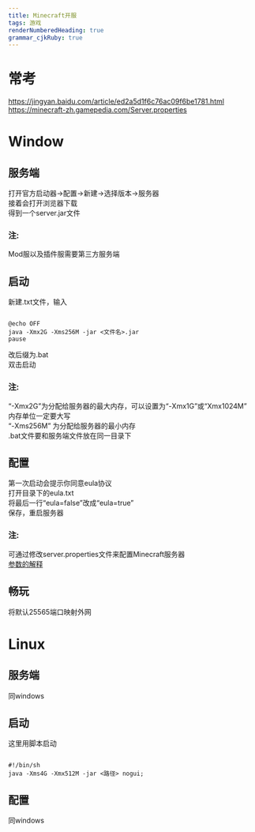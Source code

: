 ```yaml
---
title: Minecraft开服
tags: 游戏
renderNumberedHeading: true
grammar_cjkRuby: true
---
```

# 常考
https://jingyan.baidu.com/article/ed2a5d1f6c76ac09f6be1781.html
https://minecraft-zh.gamepedia.com/Server.properties


# **Window**

## 服务端
打开官方启动器->配置->新建->选择版本->服务器<br/>
接着会打开浏览器下载<br/>
得到一个server.jar文件<br/>

### 注:
Mod服以及插件服需要第三方服务端


## 启动
新建.txt文件，输入

<pre><code class="language-css">
@echo OFF
java -Xmx2G -Xms256M -jar <文件名>.jar
pause
</code></pre>


改后缀为.bat<br/>
双击启动

### 注:
“-Xmx2G”为分配给服务器的最大内存，可以设置为“-Xmx1G”或“Xmx1024M” <br/>
内存单位一定要大写<br/>
“-Xms256M” 为分配给服务器的最小内存<br/>
.bat文件要和服务端文件放在同一目录下


## 配置
第一次启动会提示你同意eula协议<br/>
打开目录下的eula.txt<br/>
将最后一行“eula=false”改成“eula=true”<br/>
保存，重启服务器

### 注:
可通过修改server.properties文件来配置Minecraft服务器<br/>
[参数的解释](https://minecraft-zh.gamepedia.com/Server.properties)


## 畅玩
将默认25565端口映射外网

# **Linux**

## 服务端
同windows

## 启动
这里用脚本启动


<pre><code class="language-css">
#!/bin/sh
java -Xms4G -Xmx512M -jar <路径> nogui;
</code></pre>

## 配置
同windows